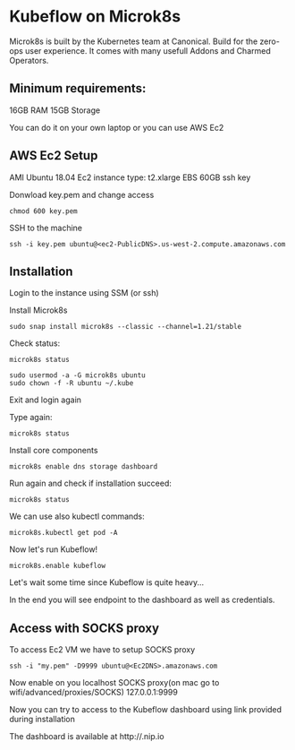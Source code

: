 # Kubeflow on Microk8s

Microk8s is built by the Kubernetes team at Canonical. 
Build for the zero-ops user experience.  It comes with many usefull Addons and Charmed Operators.

## Minimum requirements:
16GB RAM
15GB Storage

You can do it on your own laptop or you can use AWS Ec2

## AWS Ec2 Setup
AMI Ubuntu 18.04
Ec2 instance type: t2.xlarge
EBS 60GB
ssh key

Donwload key.pem and change access
```
chmod 600 key.pem 
```

SSH to the machine
```
ssh -i key.pem ubuntu@<ec2-PublicDNS>.us-west-2.compute.amazonaws.com
```
## Installation
Login to the instance using SSM (or ssh)

Install Microk8s
```
sudo snap install microk8s --classic --channel=1.21/stable
```

Check status:
```
microk8s status
```

```
sudo usermod -a -G microk8s ubuntu
sudo chown -f -R ubuntu ~/.kube
```

Exit and login again

Type again:
```
microk8s status
```

Install core components
```
microk8s enable dns storage dashboard
```

Run again and check if installation succeed:
```
microk8s status
```

We can use also kubectl commands:
```
microk8s.kubectl get pod -A
```

Now let's run Kubeflow!
```
microk8s.enable kubeflow
```

Let's wait some time since Kubeflow is quite heavy...

In the end you will see endpoint to the dashboard as well as credentials.

## Access with SOCKS proxy
To access Ec2 VM we have to setup SOCKS proxy
```
ssh -i "my.pem" -D9999 ubuntu@<Ec2DNS>.amazonaws.com
```

Now enable on you localhost SOCKS proxy(on mac go to wifi/advanced/proxies/SOCKS)
127.0.0.1:9999


Now you can try to access to the Kubeflow dashboard using link provided during installation

The dashboard is available at http://<IP>.nip.io
